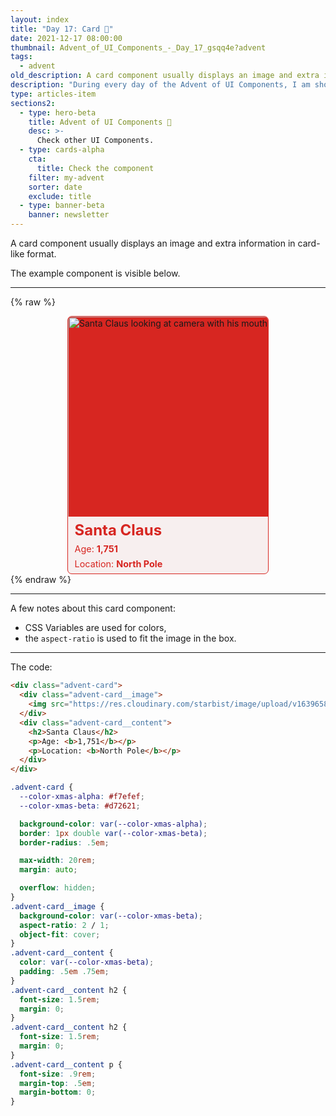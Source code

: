 ```yaml
---
layout: index
title: "Day 17: Card 🎴"
date: 2021-12-17 08:00:00
thumbnail: Advent_of_UI_Components_-_Day_17_gsqq4e?advent
tags:
  - advent
old_description: A card component usually displays an image and extra information in card-like format.
description: "During every day of the Advent of UI Components, I am showcasing a new UI Component built with HTML, CSS, and JavaScript. Day 17: Card."
type: articles-item
sections2:
  - type: hero-beta
    title: Advent of UI Components 🎄
    desc: >-
      Check other UI Components.
  - type: cards-alpha
    cta:
      title: Check the component
    filter: my-advent
    sorter: date
    exclude: title
  - type: banner-beta
    banner: newsletter
---
```


A card component usually displays an image and extra information in card-like format.

The example component is visible below.

---

{% raw %}
<div class="advent-card">
  <div class="advent-card__image">
    <img src="https://res.cloudinary.com/starbist/image/upload/v1639658534/pexels-andrea-piacquadio-716658_gxpv08.jpg" alt="Santa Claus looking at camera with his mouth open." width="400" height="400">
  </div>
  <div class="advent-card__content">
    <h2>Santa Claus</h2>
    <p>Age: <b>1,751</b></p>
    <p>Location: <b>North Pole</b></p>
  </div>
</div>
<style>
.advent-card {
  --color-xmas-alpha: #f7efef;
  --color-xmas-beta: #d72621;
  background-color: var(--color-xmas-alpha);
  border: 1px double var(--color-xmas-beta);
  border-radius: .5em;
  max-width: 20rem;
  margin: auto;
  overflow: hidden;
}
.advent-card__image {
  background-color: var(--color-xmas-beta);
  aspect-ratio: 1 / 1;
  object-fit: cover;
  overflow: hidden;
}
.advent-card__content {
  color: var(--color-xmas-beta);
  padding: .5em .75em;
}
.advent-card__content h2 {
  font-size: 1.5rem;
  margin: 0;
}
.advent-card__content h2 {
  font-size: 1.5rem;
  margin: 0;
}
.advent-card__content p {
  font-size: .9rem;
  margin-top: .5em;
  margin-bottom: 0;
}
</style>
{% endraw %}

---

A few notes about this card component:

- CSS Variables are used for colors,
- the `aspect-ratio` is used to fit the image in the box.

---

The code:

```html
<div class="advent-card">
  <div class="advent-card__image">
    <img src="https://res.cloudinary.com/starbist/image/upload/v1639658534/pexels-andrea-piacquadio-716658_gxpv08.jpg" alt="Santa Claus looking at camera with his mouth open." width="400" height="400">
  </div>
  <div class="advent-card__content">
    <h2>Santa Claus</h2>
    <p>Age: <b>1,751</b></p>
    <p>Location: <b>North Pole</b></p>
  </div>
</div>
```

```css
.advent-card {
  --color-xmas-alpha: #f7efef;
  --color-xmas-beta: #d72621;

  background-color: var(--color-xmas-alpha);
  border: 1px double var(--color-xmas-beta);
  border-radius: .5em;

  max-width: 20rem;
  margin: auto;

  overflow: hidden;
}
.advent-card__image {
  background-color: var(--color-xmas-beta);
  aspect-ratio: 2 / 1;
  object-fit: cover;
}
.advent-card__content {
  color: var(--color-xmas-beta);
  padding: .5em .75em;
}
.advent-card__content h2 {
  font-size: 1.5rem;
  margin: 0;
}
.advent-card__content h2 {
  font-size: 1.5rem;
  margin: 0;
}
.advent-card__content p {
  font-size: .9rem;
  margin-top: .5em;
  margin-bottom: 0;
}
```
